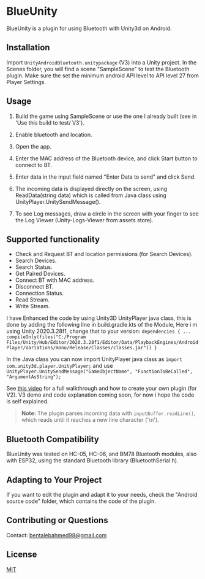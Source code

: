 # BlueUnity
BlueUnity is a plugin for using Bluetooth with Unity3d on Android.

## Installation

Import `UnityAndroidBluetooth.unitypackage` (V3) into a Unity project. In the Scenes folder, you will find a scene "SampleScene" to test the Bluetooth plugin.
Make sure the set the minimum android API level to API level 27 from Player Settings.

## Usage

1) Build the game using SampleScene or use the one I already built (see in 'Use this build to test/ V3').

2) Enable bluetooth and location.

3) Open the app.

4) Enter the MAC address of the Bluetooth device, and click Start button to connect to BT.

5) Enter data in the input field named "Enter Data to send" and click Send.
   
6) The incoming data is displayed directly on the screen, using ReadData(string data) which is called from Java class using UnityPlayer.UnitySendMessage().

8) To see Log messages, draw a circle in the screen with your finger to see the Log Viewer (Unity-Logs-Viewer from assets store).
   
## Supported functionality
- Check and Request BT and location permissions (for Search Devices).
- Search Devices.
- Search Status.
- Get Paired Devices.
- Connect BT with MAC address.
- Disconnect BT.
- Connection Status.
- Read Stream.
- Write Stream.

I have Enhanced the code by using Unity3D UnityPlayer java class, this is done by adding the following line in build.gradle.kts of the Module, Here i m using Unity 2020.3.28f1, change that to your version:
`dependencies {
    ...
    compileOnly(files("C:/Program Files/Unity/Hub/Editor/2020.3.28f1/Editor/Data/PlaybackEngines/AndroidPlayer/Variations/mono/Release/Classes/classes.jar"))
    }`
    
In the Java class you can now import UnityPlayer java class as `import com.unity3d.player.UnityPlayer;` and use `UnityPlayer.UnitySendMessage("GameObjectName", "FunctionToBeCalled", "ArgumentAsString");
`

See [this video](https://www.youtube.com/watch?v=n9F6J5m7BJI) for a full walkthrough and how to create your own plugin (for V2). 
V3 demo and code explanation coming soon, for now i hope the code is self explained.

> **Note:** The plugin parses incoming data with `inputBuffer.readLine()`, which reads until it reaches a new line character ('\n').

## Bluetooth Compatibility

BlueUnity was tested on HC-05, HC-06, and BM78 Bluetooth modules, also with ESP32, using the standard Bluetooth library (BluetoothSerial.h).

## Adapting to Your Project

If you want to edit the plugin and adapt it to your needs, check the "Android source code" folder, which contains the code of the plugin.

## Contributing or Questions

Contact: bentalebahmed98@gmail.com

## License
[MIT](https://choosealicense.com/licenses/mit/)
